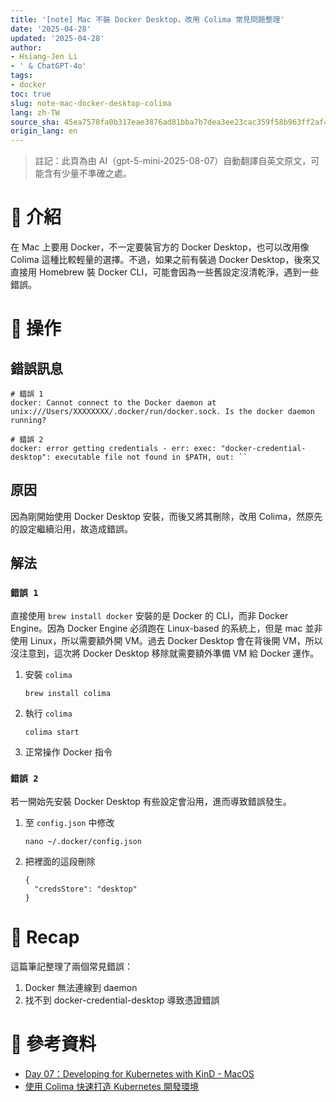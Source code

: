 ```yaml
---
title: '[note] Mac 不裝 Docker Desktop，改用 Colima 常見問題整理'
date: '2025-04-28'
updated: '2025-04-28'
author:
- Hsiang-Jen Li
- ' & ChatGPT-4o'
tags:
- docker
toc: true
slug: note-mac-docker-desktop-colima
lang: zh-TW
source_sha: 45ea7578fa0b317eae3876ad81bba7b7dea3ee23cac359f58b963ff2af4078c9
origin_lang: en
---
```


> 註記：此頁為由 AI（gpt-5-mini-2025-08-07）自動翻譯自英文原文，可能含有少量不準確之處。

# 📌 介紹

在 Mac 上要用 Docker，不一定要裝官方的 Docker Desktop，也可以改用像 Colima 這種比較輕量的選擇。不過，如果之前有裝過 Docker Desktop，後來又直接用 Homebrew 裝 Docker CLI，可能會因為一些舊設定沒清乾淨，遇到一些錯誤。

<!-- more -->

# 🚀 操作

## 錯誤訊息

```shell
# 錯誤 1
docker: Cannot connect to the Docker daemon at unix:///Users/XXXXXXXX/.docker/run/docker.sock. Is the docker daemon running?
```

```shell
# 錯誤 2
docker: error getting credentials - err: exec: "docker-credential-desktop": executable file not found in $PATH, out: ``
```

## 原因

因為剛開始使用 Docker Desktop 安裝，而後又將其刪除，改用 Colima，然原先的設定繼續沿用，故造成錯誤。

## 解法

### `錯誤 1`

直接使用 `brew install docker` 安裝的是 Docker 的 CLI，而非 Docker Engine。因為 Docker Engine 必須跑在 Linux-based 的系統上，但是 mac 並非使用 Linux，所以需要額外開 VM。過去 Docker Desktop 會在背後開 VM，所以沒注意到，這次將 Docker Desktop 移除就需要額外準備 VM 給 Docker 運作。

1. 安裝 `colima`
    ```shell
    brew install colima
    ```
1. 執行 `colima`
    ```shell
    colima start
    ```
1. 正常操作 Docker 指令

### `錯誤 2`
若一開始先安裝 Docker Desktop 有些設定會沿用，進而導致錯誤發生。

1. 至 `config.json` 中修改
    ```shell
    nano ~/.docker/config.json
    ```
1. 把裡面的這段刪除
    ```shell
    {
      "credsStore": "desktop"
    }
    ```

# 🔁 Recap

這篇筆記整理了兩個常見錯誤：
1. Docker 無法連線到 daemon
1. 找不到 docker-credential-desktop 導致憑證錯誤

# 🔗 參考資料
- [Day 07：Developing for Kubernetes with KinD - MacOS](https://ithelp.ithome.com.tw/articles/10355740)
- [使用 Colima 快速打造 Kubernetes 開發環境](https://blog.wu-boy.com/2023/06/how-to-create-kubernetes-cluster-in-local/)
